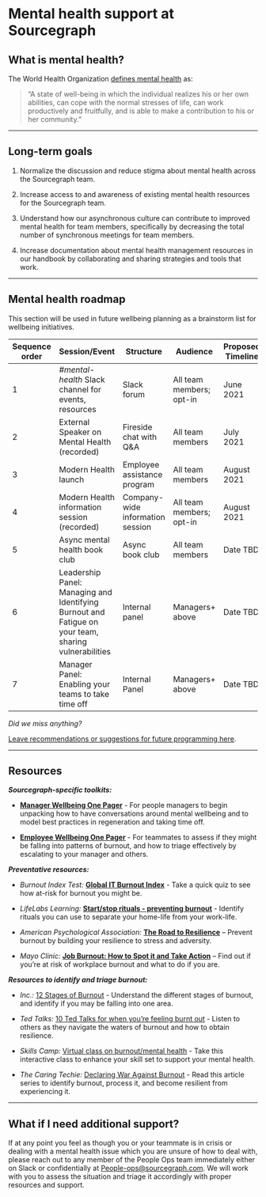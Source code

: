 # Mental health support at Sourcegraph

## What is mental health?

The World Health Organization [defines mental health](https://www.who.int/news-room/fact-sheets/detail/mental-health-strengthening-our-response) as:

> “A state of well-being in which the individual realizes his or her own
> abilities, can cope with the normal stresses of life, can work
> productively and fruitfully, and is able to make a contribution to his
> or her community.”

____________________________________________________________________________

## Long-term goals

1. Normalize the discussion  and reduce stigma about mental health across the Sourcegraph
    team.
    
2.  Increase access to and awareness of existing mental health resources for the Sourcegraph team.
    
3.  Understand how our asynchronous culture can contribute to improved mental health for team members, specifically by decreasing the total number of synchronous meetings for team members.
    
4.  Increase documentation about mental health management resources in our handbook by collaborating and sharing strategies and tools that work.

____________________________________________________________________________
    

## Mental health roadmap

This section will be used in future wellbeing planning as a brainstorm list for wellbeing initiatives.

| **Sequence order** | **Session/Event**                                            | **Structure**                    | **Audience**             | **Proposed Timeline** | **Status**        |
| ------------------ | ------------------------------------------------------------ | -------------------------------- | ------------------------ | --------------------- | ----------------- |
| 1                  | *#mental-health* Slack channel for events, resources         | Slack forum                      | All team members; opt-in | June 2021             | Complete       |
| 2                  | External Speaker on Mental Health (recorded)                       | Fireside chat with Q&A           | All team members         | July 2021             | Complete |
| 3                  | Modern Health launch                                         | Employee assistance program      | All team members         | August 2021           | Launching August 10th       |
| 4                  | Modern Health information session (recorded)                 | Company-wide information session | All team members; opt-in | August 2021           | Launching August 11th       |
| 5                  | Async mental health book club                                | Async book club                  | All team members         | Date TBD              | Not yet started   |
| 6                  | Leadership Panel: Managing and Identifying Burnout and Fatigue on your team, sharing vulnerabilities | Internal panel                   | Managers+ above          | Date TBD              | Not yet started   |
| 7                  | Manager Panel: Enabling your teams to take time off          | Internal Panel                   | Managers+ above          | Date TBD              | Not yet started   |

*Did we miss anything?*  

[Leave recommendations or suggestions for future programming here](https://docs.google.com/forms/d/e/1FAIpQLSciB1Xt5fPixHChfANKIfOUwAn2MukWbhV1KT5keAeAEVwaEg/viewform?usp=sf_link).  
  
____________________________________________________________________________


## Resources

  
***Sourcegraph-specific toolkits:***

-   [**Manager Wellbeing One Pager**](https://docs.google.com/presentation/d/1b922F2o4cUoluIx-lOzQph_LZSas2Jl1dNdJ4awyAls/edit?usp=sharing) - For people managers to begin unpacking how to have conversations around mental wellbeing and to model best practices in regeneration and taking time off.
    
-   [**Employee Wellbeing One Pager**](https://docs.google.com/presentation/d/147Fh7XKy2VvNWZmtyLLpQb1tei1A1267nUTlhKuj2xM/edit?usp=sharing)  - For teammates to assess if they might be falling into patterns of burnout, and how to triage effectively by escalating to your manager and others.
    

  
***Preventative resources:***

-   *Burnout Index Test:*  [**Global IT Burnout Index**](https://burnoutindex.yerbo.co/) - Take a quick quiz to see how at-risk for burnout you might be.
    
-   *LifeLabs Learning:*  [**Start/stop rituals - preventing burnout**](https://ideas.lifelabslearning.com/prevent-burnout) - Identify rituals you can use to separate your home-life from your work-life.
    
-   *American Psychological Association:* [**The Road to Resilience**](https://www.apa.org/topics/resilience) – Prevent burnout by building your resilience to stress and adversity.
    
-   *Mayo Clinic:* [**Job Burnout: How to Spot it and Take Action**](https://www.mayoclinic.org/healthy-lifestyle/adult-health/in-depth/burnout/art-20046642) – Find out if you’re at risk of workplace burnout and what to do if you are.
    

  

***Resources to identify and triage burnout:***

 -   *Inc.:* [12 Stages of Burnout](https://www.inc.com/jessica-stillman/the-12-stages-of-burnout-according-to-psychologist.html) - Understand the different stages of burnout, and identify if you may be falling into one area.
    
 -   *Ted Talks:* [10 Ted Talks for when you’re feeling burnt out](https://www.ted.com/playlists/245/talks_for_when_you_feel_totall) - Listen to others as they navigate the waters of burnout and how to obtain resilience.
    
 -   *Skills Camp:* [Virtual class on burnout/mental health](https://www.skillscamp.co/skills/) - Take this interactive class to enhance your skill set to support your mental health.
    
 - *The Caring Techie:* [Declaring War Against Burnout](https://thecaringtechie.substack.com/p/burnout-in-tech-part-1-declaring) - Read this article series to identify burnout, process it, and become resilient from experiencing it.

____________________________________________________________________________

## What if I need additional support?

  
If at any point you feel as though you or your teammate is in crisis or dealing with a mental health issue which you are unsure of how to deal with, please reach out to any member of the People Ops team immediately either on Slack or confidentially at People-ops@sourcegraph.com. We will work with you to assess the situation and triage it accordingly with proper resources and support. 
